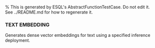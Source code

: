 % This is generated by ESQL's AbstractFunctionTestCase. Do not edit it. See ../README.md for how to regenerate it.

### TEXT EMBEDDING
Generates dense vector embeddings for text using a specified inference deployment.
